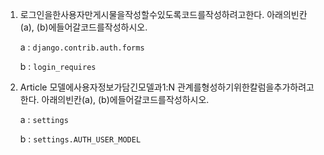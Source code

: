 1. 로그인을한사용자만게시물을작성할수있도록코드를작성하려고한다. 아래의빈칸(a), (b)에들어갈코드를작성하시오.

   a : `django.contrib.auth.forms` 

   b : `login_requires` 



2. Article 모델에사용자정보가담긴모델과1:N 관계를형성하기위한칼럼을추가하려고한다. 아래의빈칸(a), (b)에들어갈코드를작성하시오.

   a : `settings`

   b : `settings.AUTH_USER_MODEL`

